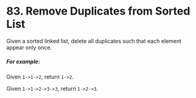 # 83. Remove Duplicates from Sorted List
Given a sorted linked list, delete all duplicates such that each element appear only once.

##### For example:

Given `1->1->2`, return `1->2`.

Given `1->1->2->3->3`, return `1->2->3`.